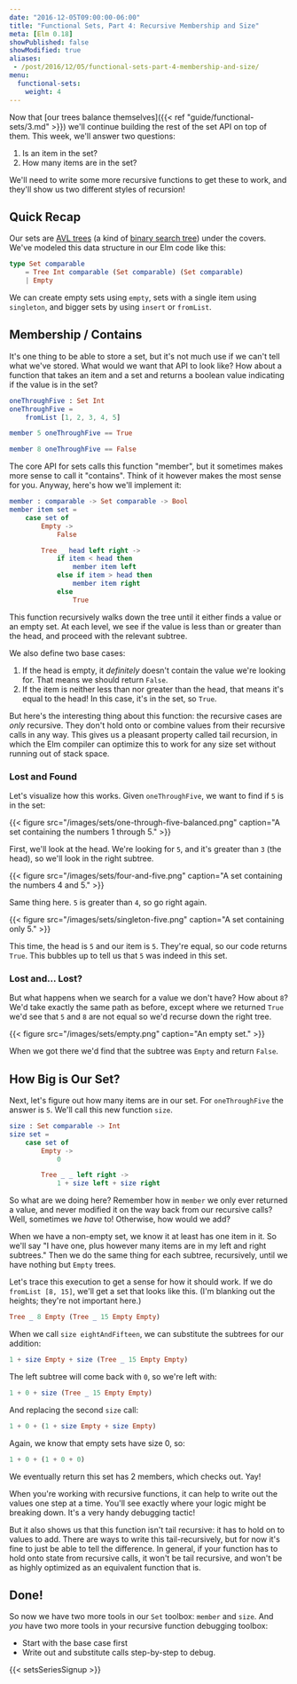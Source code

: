 ```yaml
---
date: "2016-12-05T09:00:00-06:00"
title: "Functional Sets, Part 4: Recursive Membership and Size"
meta: [Elm 0.18]
showPublished: false
showModified: true
aliases:
 - /post/2016/12/05/functional-sets-part-4-membership-and-size/
menu:
  functional-sets:
    weight: 4
---
```


Now that [our trees balance themselves]({{< ref "guide/functional-sets/3.md" >}}) we'll continue building the rest of the set API on top of them.
This week, we'll answer two questions:

1. Is an item in the set?
2. How many items are in the set?

We'll need to write some more recursive functions to get these to work, and they'll show us two different styles of recursion!

<!--more-->

## Quick Recap

Our sets are [AVL trees](https://en.wikipedia.org/wiki/AVL_tree) (a kind of [binary search tree](https://en.wikipedia.org/wiki/Binary_search_tree)) under the covers.
We've modeled this data structure in our Elm code like this:

```elm
type Set comparable
    = Tree Int comparable (Set comparable) (Set comparable)
    | Empty
```

We can create empty sets using `empty`, sets with a single item using `singleton`, and bigger sets by using `insert` or `fromList`.

## Membership / Contains

It's one thing to be able to store a set, but it's not much use if we can't tell what we've stored.
What would we want that API to look like?
How about a function that takes an item and a set and returns a boolean value indicating if the value is in the set?

```elm
oneThroughFive : Set Int
oneThroughFive =
    fromList [1, 2, 3, 4, 5]

member 5 oneThroughFive == True

member 8 oneThroughFive == False
```

The core API for sets calls this function "member", but it sometimes makes more sense to call it "contains".
Think of it however makes the most sense for you.
Anyway, here's how we'll implement it:

```elm
member : comparable -> Set comparable -> Bool
member item set =
    case set of
        Empty ->
            False

        Tree _ head left right ->
            if item < head then
                member item left
            else if item > head then
                member item right
            else
                True
```

This function recursively walks down the tree until it either finds a value or an empty set.
At each level, we see if the value is less than or greater than the head, and proceed with the relevant subtree.

We also define two base cases:

1. If the head is empty, it *definitely* doesn't contain the value we're looking for.
   That means we should return `False`.
2. If the item is neither less than nor greater than the head, that means it's equal to the head!
   In this case, it's in the set, so `True`.

But here's the interesting thing about this function: the recursive cases are *only* recursive.
They don't hold onto or combine values from their recursive calls in any way.
This gives us a pleasant property called tail recursion, in which the Elm compiler can optimize this to work for any size set without running out of stack space.

### Lost and Found

Let's visualize how this works.
Given `oneThroughFive`, we want to find if `5` is in the set:

{{< figure src="/images/sets/one-through-five-balanced.png"
           caption="A set containing the numbers 1 through 5." >}}

First, we'll look at the head.
We're looking for `5`, and it's greater than `3` (the head), so we'll look in the right subtree.

{{< figure src="/images/sets/four-and-five.png"
           caption="A set containing the numbers 4 and 5." >}}

Same thing here.
`5` is greater than `4`, so go right again.

{{< figure src="/images/sets/singleton-five.png"
           caption="A set containing only 5." >}}

This time, the head is `5` and our item is `5`.
They're equal, so our code returns `True`.
This bubbles up to tell us that `5` was indeed in this set.

### Lost and&hellip; Lost?

But what happens when we search for a value we don't have?
How about `8`?
We'd take exactly the same path as before, except where we returned `True` we'd see that `5` and `8` are not equal so we'd recurse down the right tree.


{{< figure src="/images/sets/empty.png"
           caption="An empty set." >}}

When we got there we'd find that the subtree was `Empty` and return `False`.

## How Big is Our Set?

Next, let's figure out how many items are in our set.
For `oneThroughFive` the answer is `5`.
We'll call this new function `size`.

```elm
size : Set comparable -> Int
size set =
    case set of
        Empty ->
            0

        Tree _ _ left right ->
            1 + size left + size right
```

So what are we doing here?
Remember how in `member` we only ever returned a value, and never modified it on the way back from our recursive calls?
Well, sometimes we *have* to!
Otherwise, how would we add?

When we have a non-empty set, we know it at least has one item in it.
So we'll say "I have one, plus however many items are in my left and right subtrees."
Then we do the same thing for each subtree, recursively, until we have nothing but `Empty` trees.

Let's trace this execution to get a sense for how it should work.
If we do `fromList [8, 15]`, we'll get a set that looks like this.
(I'm blanking out the heights; they're not important here.)

```elm
Tree _ 8 Empty (Tree _ 15 Empty Empty)
```

When we call `size eightAndFifteen`, we can substitute the subtrees for our addition:

```elm
1 + size Empty + size (Tree _ 15 Empty Empty)
```

The left subtree will come back with `0`, so we're left with:

```elm
1 + 0 + size (Tree _ 15 Empty Empty)
```

And replacing the second `size` call:

```elm
1 + 0 + (1 + size Empty + size Empty)
```

Again, we know that empty sets have size 0, so:

```elm
1 + 0 + (1 + 0 + 0)
```

We eventually return this set has 2 members, which checks out.
Yay!

When you're working with recursive functions, it can help to write out the values one step at a time.
You'll see exactly where your logic might be breaking down.
It's a very handy debugging tactic!

But it also shows us that this function isn't tail recursive: it has to hold on to values to add.
There are ways to write this tail-recursively, but for now it's fine to just be able to tell the difference.
In general, if your function has to hold onto state from recursive calls, it won't be tail recursive, and won't be as highly optimized as an equivalent function that is.

## Done!

So now we have two more tools in our `Set` toolbox: `member` and `size`.
And *you* have two more tools in your recursive function debugging toolbox:

- Start with the base case first
- Write out and substitute calls step-by-step to debug.

{{< setsSeriesSignup >}}
